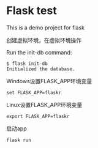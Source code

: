 # Flask test

This is a demo project for flask

创建虚拟环境，在虚拟环境操作

Run the init-db command:

```shell script
$ flask init-db
Initialized the database.
```

Windows设置FLASK_APP环境变量


```shell script
set FLASK_APP=flaskr
```

Linux设置FLASK_APP环境变量

```shell script
export FLASK_APP=flaskr
```

启动app

```shell script
flask run
```
